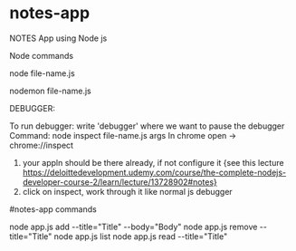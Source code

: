 # notes-app
NOTES App using Node js

Node commands

node file-name.js

nodemon file-name.js

DEBUGGER:

To run debugger:
write 'debugger' where we want to pause the debugger
Command: node inspect file-name.js args
In chrome open -> chrome://inspect 
1.  your appln should be there already, if not configure it {see this lecture https://deloittedevelopment.udemy.com/course/the-complete-nodejs-developer-course-2/learn/lecture/13728902#notes}
2.  click on inspect, work through it like normal js debugger



#notes-app commands

node app.js add --title="Title" --body="Body"
node app.js remove --title="Title"
node app.js list
node app.js read --title="Title"
